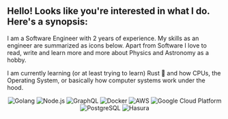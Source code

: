## Hello! Looks like you're interested in what I do. Here's a synopsis:

I am a Software Engineer with 2 years of experience. My skills as an engineer are summarized as icons below. Apart from Software I love to read, write and learn more and more about Physics and Astronomy as a hobby.


I am currently learning (or at least trying to learn) Rust 🦀 and how CPUs, the Operating System, or basically how computer systems work under the hood. 


<p align="center">
  <img src="https://img.shields.io/badge/Go-00ADD8?style=for-the-badge&logo=go&logoColor=white" alt="Golang" />
  <img src="https://img.shields.io/badge/Node.js-339933?style=for-the-badge&logo=node.js&logoColor=white" alt="Node.js" />
  <img src="https://img.shields.io/badge/GraphQL-E434AA?style=for-the-badge&logo=graphql&logoColor=white" alt="GraphQL" />
  <img src="https://img.shields.io/badge/Docker-2496ED?style=for-the-badge&logo=docker&logoColor=white" alt="Docker" />
  <img src="https://img.shields.io/badge/AWS-232F3E?style=for-the-badge&logo=amazon-aws&logoColor=white" alt="AWS" />
  <img src="https://img.shields.io/badge/GCP-4285F4?style=for-the-badge&logo=google-cloud&logoColor=white" alt="Google Cloud Platform" />
  <img src="https://img.shields.io/badge/PostgreSQL-336791?style=for-the-badge&logo=postgresql&logoColor=white" alt="PostgreSQL" />
  <img src="https://img.shields.io/badge/Hasura-00D7BE?style=for-the-badge&logo=hasura&logoColor=white" alt="Hasura" />
</p>
